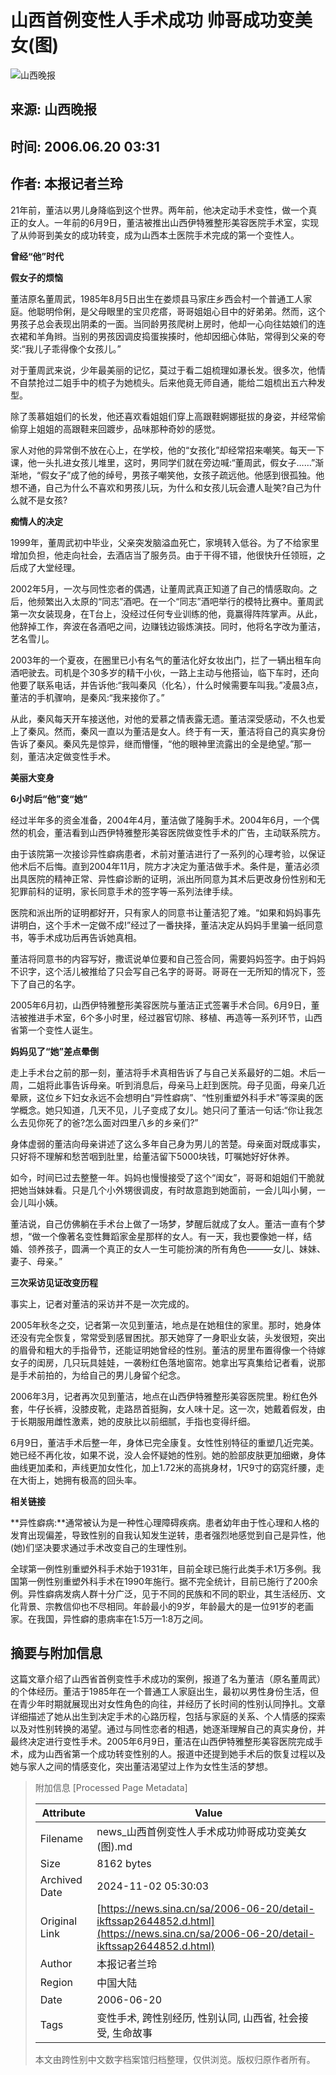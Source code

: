 # 山西首例变性人手术成功 帅哥成功变美女(图)

![山西晚报](//n.sinaimg.cn/sinakd10200/360/w180h180/20221208/b0d8-cbd48563dc9d8c31bb0b7bd26c8cd1ed.jpg)

## 来源: 山西晚报
## 时间: 2006.06.20 03:31
## 作者: 本报记者兰玲

21年前，董洁以男儿身降临到这个世界。两年前，他决定动手术变性，做一个真正的女人。一年前的6月9日，董洁被推出山西伊特雅整形美容医院手术室，实现了从帅哥到美女的成功转变，成为山西本土医院手术完成的第一个变性人。

**曾经“他”时代**

**假女子的烦恼**

董洁原名董周武，1985年8月5日出生在娄烦县马家庄乡西会村一个普通工人家庭。他聪明伶俐，是父母眼里的宝贝疙瘩，哥哥姐姐心目中的好弟弟。然而，这个男孩子总会表现出阴柔的一面。当同龄男孩爬树上房时，他却一心向往姑娘们的连衣裙和羊角辫。当别的男孩因调皮捣蛋挨揍时，他却因细心体贴，常得到父亲的夸奖:“我儿子乖得像个女孩儿。”

对于董周武来说，少年最美丽的记忆，莫过于看二姐梳理如瀑长发。很多次，他情不自禁抢过二姐手中的梳子为她梳头。后来他竟无师自通，能给二姐梳出五六种发型。

除了羡慕姐姐们的长发，他还喜欢看姐姐们穿上高跟鞋婀娜挺拔的身姿，并经常偷偷穿上姐姐的高跟鞋来回踱步，品味那种奇妙的感觉。

家人对他的异常倒不放在心上，在学校，他的“女孩化”却经常招来嘲笑。每天一下课，他一头扎进女孩儿堆里，这时，男同学们就在旁边喊:“董周武，假女子……”渐渐地，“假女子”成了他的绰号，男孩子嘲笑他，女孩子疏远他。他感到很孤独。他想不通，自己为什么不喜欢和男孩儿玩，为什么和女孩儿玩会遭人耻笑?自己为什么就不是女孩?

**痴情人的决定**

1999年，董周武初中毕业，父亲突发脑溢血死亡，家境转入低谷。为了不给家里增加负担，他走向社会，去酒店当了服务员。由于干得不错，他很快升任领班，之后成了大堂经理。

2002年5月，一次与同性恋者的偶遇，让董周武真正知道了自己的情感取向。之后，他频繁出入太原的“同志”酒吧。在一个“同志”酒吧举行的模特比赛中。董周武第一次女装现身，在T台上，没经过任何专业训练的他，竟赢得阵阵掌声。从此，他辞掉工作，奔波在各酒吧之间，边赚钱边锻炼演技。同时，他将名字改为董洁，艺名雪儿。

2003年的一个夏夜，在圈里已小有名气的董洁化好女妆出门，拦了一辆出租车向酒吧驶去。司机是个30多岁的精干小伙，一路上主动与他搭讪，临下车时，还向他要了联系电话，并告诉他:“我叫秦风（化名），什么时候需要车叫我。”凌晨3点，董洁的手机骤响，是秦风:“我来接你了。”

从此，秦风每天开车接送他，对他的爱慕之情表露无遗。董洁深受感动，不久也爱上了秦风。然而，秦风一直以为董洁是女人。终于有一天，董洁将自己的真实身份告诉了秦风。秦风先是惊异，继而懵懂，“他的眼神里流露出的全是绝望。”那一刻，董洁决定做变性手术。

**美丽大变身**

**6小时后“他”变“她”**

经过半年多的资金准备，2004年4月，董洁做了隆胸手术。2004年6月，一个偶然的机会，董洁看到山西伊特雅整形美容医院做变性手术的广告，主动联系院方。

由于该院第一次接诊异性癖病患者，术前对董洁进行了一系列的心理考验，以保证他术后不后悔。直到2004年11月，院方才决定为董洁做手术。条件是，董洁必须出具医院的精神正常、异性癖诊断的证明，派出所同意为其术后更改身份性别和无犯罪前科的证明，家长同意手术的签字等一系列法律手续。

医院和派出所的证明都好开，只有家人的同意书让董洁犯了难。“如果和妈妈事先讲明白，这个手术一定做不成!”经过了一番抉择，董洁决定从妈妈手里骗一纸同意书，等手术成功后再告诉她真相。

董洁将同意书的内容写好，撒谎说单位要和自己签合同，需要妈妈签字。由于妈妈不识字，这个活儿被推给了只会写自己名字的哥哥。哥哥在一无所知的情况下，签下了自己的名字。

2005年6月初，山西伊特雅整形美容医院与董洁正式签署手术合同。6月9日，董洁被推进手术室，6个多小时里，经过器官切除、移植、再造等一系列环节，山西省第一个变性人诞生。

**妈妈见了“她”差点晕倒**

走上手术台之前的那一刻，董洁将手术真相告诉了与自己关系最好的二姐。术后一周，二姐将此事告诉母亲。听到消息后，母亲马上赶到医院。母子见面，母亲几近晕厥，这位乡下妇女永远不会想明白“异性癖病”、“性别重塑外科手术”等深奥的医学概念。她只知道，几天不见，儿子变成了女儿。她只问了董洁一句话:“你让我怎么去见你死了的爸?怎么面对四里八乡的乡亲们?”

身体虚弱的董洁向母亲讲述了这么多年自己身为男儿的苦楚。母亲面对既成事实，只好将不理解和愁苦咽到肚里，给董洁留下5000块钱，叮嘱她好好休养。

如今，时间已过去整整一年。妈妈也慢慢接受了这个“闺女”，哥哥和姐姐们干脆就把她当妹妹看。只是几个小外甥很调皮，有时故意跑到她面前，一会儿叫小舅，一会儿叫小姨。

董洁说，自己仿佛躺在手术台上做了一场梦，梦醒后就成了女人。董洁一直有个梦想，“做一个像著名变性舞蹈家金星那样的女人。有一天，我也要像她一样，结婚、领养孩子，圆满一个真正的女人一生可能扮演的所有角色———女儿、妹妹、妻子、母亲。”

**三次采访见证改变历程**

事实上，记者对董洁的采访并不是一次完成的。

2005年秋冬之交，记者第一次见到董洁，地点是在她租住的家里。那时，她身体还没有完全恢复，常常受到感冒困扰。那天她穿了一身职业女装，头发很短，突出的眉骨和粗大的手指骨节，还能证明她曾经的性别。董洁的房里布置得像一个待嫁女子的闺房，几只玩具娃娃，一袭粉红色落地窗帘。她拿出写真集给记者看，说那是手术前拍的，为给自己的男儿身留个纪念。

2006年3月，记者再次见到董洁，地点在山西伊特雅整形美容医院里。粉红色外套，牛仔长裤，没膝皮靴，走路昂首挺胸，女人味十足。这一次，她戴着假发，由于长期服用雌性激素，她的皮肤比以前细腻，手指也变得纤细。

6月9日，董洁手术后整一年，身体已完全康复。女性性别特征的重塑几近完美。她已经不再化妆，如果不说，没人会怀疑她的性别。她的脸部皮肤更加细嫩，身体曲线更加柔和，声线更加女性化，加上1.72米的高挑身材，1尺9寸的窈窕纤腰，走在大街上，她拥有极高的回头率。

**相关链接**

**异性癖病:**通常被认为是一种性心理障碍疾病。患者幼年由于性心理和人格的发育出现偏差，导致性别的自我认知发生逆转，患者强烈地感觉到自己是异性，他(她)们坚决要求通过手术改变自己的生理性别。

全球第一例性别重塑外科手术始于1931年，目前全球已施行此类手术1万多例。我国第一例性别重塑外科手术在1990年施行。据不完全统计，目前已施行了200余例。异性癖病发病人群十分广泛，见于不同的民族和不同的职业，其生活经历、文化背景、宗教信仰也不尽相同。年龄最小的9岁，年龄最大的是一位91岁的老画家。在我国，异性癖的患病率在1:5万—1:8万之间。

## 摘要与附加信息

<!-- tcd_abstract -->
这篇文章介绍了山西省首例变性手术成功的案例，报道了名为董洁（原名董周武）的个体经历。董洁于1985年在一个普通工人家庭出生，最初以男性身份生活，但在青少年时期就展现出对女性角色的向往，并经历了长时间的性别认同挣扎。文章详细描述了她从出生到决定手术的心路历程，包括与家庭的关系、个人情感的探索以及对性别转换的渴望。通过与同性恋者的相遇，她逐渐理解自己的真实身份，并最终决定进行变性手术。2005年6月9日，董洁在山西伊特雅整形美容医院完成手术，成为山西省第一个成功转变性别的人。报道中还提到她手术后的恢复过程以及她与家人之间的情感变化，突出董洁渴望过上作为女性生活的梦想。
<!-- tcd_abstract_end -->

> 附加信息 [Processed Page Metadata]
>
> | Attribute       | Value                                  |
> |-----------------|----------------------------------------|
> | Filename        | news_山西首例变性人手术成功帅哥成功变美女(图).md                             |
> | Size            | 8162 bytes                           |
> | Archived Date   | 2024-11-02 05:30:03                             |
> | Original Link   | [https://news.sina.cn/sa/2006-06-20/detail-ikftssap2644852.d.html](https://news.sina.cn/sa/2006-06-20/detail-ikftssap2644852.d.html)                       |
> | Author          | 本报记者兰玲                               |
> | Region          | 中国大陆                               |
> | Date            | 2006-06-20                                 |
> | Tags            | 变性手术, 跨性别经历, 性别认同, 山西省, 社会接受, 生命故事                                 |
>
> 本文由跨性别中文数字档案馆归档整理，仅供浏览。版权归原作者所有。
>